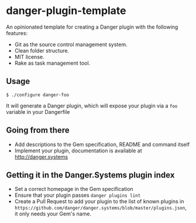 # danger-plugin-template

An opinionated template for creating a Danger plugin with the following features:

- Git as the source control management system.
- Clean folder structure.
- MIT license.
- Rake as task management tool.

## Usage

    $ ./configure danger-foo

It will generate a Danger plugin, which will expose your plugin via a `foo` variable
in your Dangerfile

## Going from there

- Add descriptions to the Gem specification, README and command itself
- Implement your plugin, documentation is available at http://danger.systems

## Getting it in the Danger.Systems plugin index

- Set a correct homepage in the Gem specification
- Ensure that your plugin passes `danger plugins lint`
- Create a Pull Request to add your plugin to the list of known plugins in
  `https://github.com/danger/danger.systems/blob/master/plugins.json`, it only needs your Gem's name.

